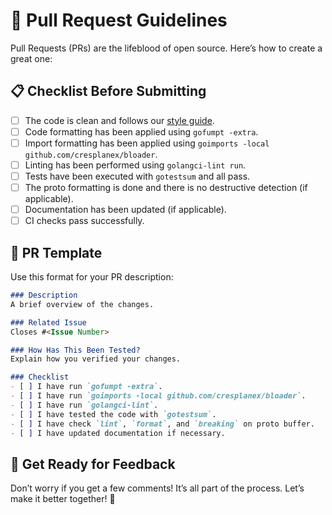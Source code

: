 # 🔀 Pull Request Guidelines

Pull Requests (PRs) are the lifeblood of open source. Here’s how to create a great one:

## 📋 Checklist Before Submitting
- [ ] The code is clean and follows our [style guide](style_guide.md).
- [ ] Code formatting has been applied using `gofumpt -extra`.
- [ ] Import formatting has been applied using `goimports -local github.com/cresplanex/bloader`.
- [ ] Linting has been performed using `golangci-lint run`.
- [ ] Tests have been executed with `gotestsum` and all pass.
- [ ] The proto formatting is done and there is no destructive detection (if applicable).
- [ ] Documentation has been updated (if applicable).
- [ ] CI checks pass successfully.

## 📝 PR Template
Use this format for your PR description:

```markdown
### Description
A brief overview of the changes.

### Related Issue
Closes #<Issue Number>

### How Has This Been Tested?
Explain how you verified your changes.

### Checklist
- [ ] I have run `gofumpt -extra`.
- [ ] I have run `goimports -local github.com/cresplanex/bloader`.
- [ ] I have run `golangci-lint`.
- [ ] I have tested the code with `gotestsum`.
- [ ] I have check `lint`, `format`, and `breaking` on proto buffer.
- [ ] I have updated documentation if necessary.
```

## 🚀 Get Ready for Feedback
Don’t worry if you get a few comments! It’s all part of the process. Let’s make it better together! 💪